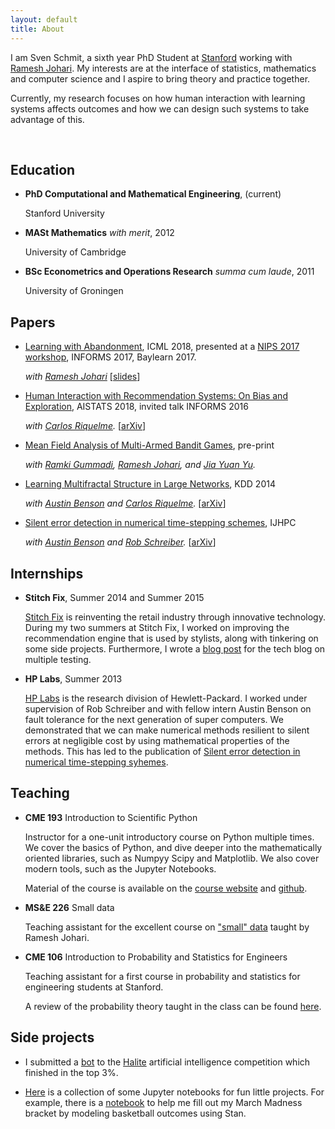 ```yaml
---
layout: default
title: About
---
```



I am Sven Schmit, a sixth year PhD Student at [Stanford](http://icme.stanford.edu) working with [Ramesh Johari](http://www.stanford.edu/~rjohari).
My interests are at the interface of statistics, mathematics and computer science and I aspire to bring theory and practice together.

Currently, my research focuses on how human interaction with learning systems affects outcomes and
how we can design such systems to take advantage of this.


<br>

## Education


- **PhD Computational and Mathematical Engineering**, (current)

    Stanford University

- **MASt Mathematics** *with merit*, 2012

    University of Cambridge

- **BSc Econometrics and Operations Research** *summa cum laude*, 2011

    University of Groningen


## Papers

- [Learning with Abandonment](https://arxiv.org/abs/1802.08718), ICML 2018, presented at a [NIPS 2017 workshop](https://www.cs.cmu.edu/~nhaghtal/mlstrat/), INFORMS 2017, Baylearn 2017.

   *with [Ramesh Johari](http://web.stanford.edu/~rjohari/)*
   [[slides](https://slides.com/schmit/learning-with-abandonment/)]

- [Human Interaction with Recommendation Systems: On Bias and Exploration](http://proceedings.mlr.press/v84/schmit18a/schmit18a.pdf), AISTATS 2018, invited talk INFORMS 2016

   *with [Carlos Riquelme](http://rikel.me).*
   [[arXiv](https://arxiv.org/abs/1703.00535)]

- [Mean Field Analysis of Multi-Armed Bandit Games](http://papers.ssrn.com/sol3/papers.cfm?abstract_id=2045842), pre-print

    *with [Ramki Gummadi](http://ramki-gummadi.github.io/),
    [Ramesh Johari](http://web.stanford.edu/~rjohari/), and
    [Jia Yuan Yu](http://users.encs.concordia.ca/~jiayuan/).*

- [Learning Multifractal Structure in Large Networks](http://dl.acm.org/citation.cfm?id=2623718), KDD 2014

   *with [Austin Benson](http://www.stanford.edu/~arbenson) and [Carlos Riquelme](http://rikel.me).*
   [[arXiv](http://arxiv.org/abs/1402.6787)]

- [Silent error detection in numerical time-stepping schemes](http://hpc.sagepub.com/content/29/4/403), IJHPC

    *with [Austin Benson](http://www.stanford.edu/~arbenson) and [Rob Schreiber](http://www.labs.hpe.com/people/rob_schreiber/).*
    [[arXiv](http://arxiv.org/abs/1312.2674)]


## Internships


- **Stitch Fix**, Summer 2014 and Summer 2015

    [Stitch Fix](http://www.stitchfix.com) is reinventing the retail industry through innovative technology.
    During my two summers at Stitch Fix, I worked on improving the recommendation engine that is used by stylists,
    along with tinkering on some side projects.
    Furthermore, I wrote a [blog post](http://multithreaded.stitchfix.com/blog/2015/10/15/multiple-hypothesis-testing/) for the tech blog on multiple testing.


- **HP Labs**, Summer 2013

    [HP Labs](http://www.labs.hpe.com/) is the research division of Hewlett-Packard.
    I worked under supervision of Rob Schreiber and with fellow intern Austin Benson on fault tolerance for the next generation of super computers.
    We demonstrated that we can make numerical methods resilient to silent errors at negligible cost by using mathematical properties of the methods.
    This has led to the publication of [Silent error detection in numerical time-stepping syhemes](http://hpc.sagepub.com/content/29/4/403).


## Teaching


- **CME 193** Introduction to Scientific Python

    Instructor for a one-unit introductory course on Python multiple times.
    We cover the basics of Python, and dive deeper into the mathematically oriented libraries,
    such as Numpyy Scipy and Matplotlib.
    We also cover modern tools, such as the Jupyter Notebooks.

    Material of the course is available on the [course website](http://www.stanford.edu/~schmit/cme193)
    and [github](https://github.com/schmit/intro-python-course).


- **MS&E 226** Small data

    Teaching assistant for the excellent course on ["small" data](http://web.stanford.edu/class/msande226/) taught by Ramesh Johari.


- **CME 106** Introduction to Probability and Statistics for Engineers

    Teaching assistant for a first course in probability and statistics for engineering students at Stanford.

    A review of the probability theory taught in the class can be found [here](http://stanford.edu/~schmit/misc/cme106_review.pdf).

## Side projects

- I submitted a [bot](https://github.com/schmit/halite-bot) to the [Halite](http://2016.halite.io) artificial intelligence competition which finished in the top 3%.

- [Here](https://github.com/schmit/fun-notebooks) is a collection of some Jupyter notebooks for fun little projects.
    For example, there is a [notebook](https://github.com/schmit/fun-notebooks/blob/master/notebooks/march-madness-2017/how-i-fill-my-bracket-2017.ipynb)
   to help me fill out my March Madness bracket by modeling basketball outcomes using Stan.

